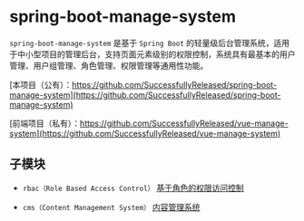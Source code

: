 # spring-boot-manage-system

```spring-boot-manage-system``` 是基于 ```Spring Boot``` 的轻量级后台管理系统，适用于中小型项目的管理后台，支持页面元素级别的权限控制，系统具有最基本的用户管理、用户组管理、角色管理、权限管理等通用性功能。

[本项目（公有）：https://github.com/SuccessfullyReleased/spring-boot-manage-system](https://github.com/SuccessfullyReleased/spring-boot-manage-system)

[前端项目（私有）：https://github.com/SuccessfullyReleased/vue-manage-system](https://github.com/SuccessfullyReleased/vue-manage-system)


## 子模块

-  ```rbac（Role Based Access Control）``` [基于角色的权限访问控制](rbac/README.md)

-  ```cms（Content Management System）``` [内容管理系统](rbac/README.md)